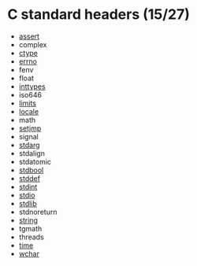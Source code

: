 # **C** standard headers (15/27)

* [assert](https://github.com/duckafire/Small_Projects/blob/main/summaries/c/assert.md)
* complex
* [ctype](https://github.com/duckafire/Small_Projects/blob/main/summaries/c/ctype.md)
* [errno](https://github.com/duckafire/Small_Projects/blob/main/summaries/c/errno.md)
* fenv
* float
* [inttypes](https://github.com/duckafire/Small_Projects/blob/main/summaries/c/inttypes.md)
* iso646
* [limits](https://github.com/duckafire/Small_Projects/blob/main/summaries/c/limits.md)
* [locale](https://github.com/duckafire/Small_Projects/blob/main/summaries/c/locale.md)
* math
* [setjmp](https://github.com/duckafire/Small_Projects/blob/main/summaries/c/setjmp.md)
* signal
* [stdarg](https://github.com/duckafire/Small_Projects/blob/main/summaries/c/stdarg.md)
* stdalign
* stdatomic
* [stdbool](https://github.com/duckafire/Small_Projects/blob/main/summaries/c/stdbool.md)
* [stddef](https://github.com/duckafire/Small_Projects/blob/main/summaries/c/stddef.md)
* [stdint](https://github.com/duckafire/Small_Projects/blob/main/summaries/c/stdint.md)
* [stdio](https://github.com/duckafire/Small_Projects/blob/main/summaries/c/stdio.md)
* [stdlib](https://github.com/duckafire/Small_Projects/blob/main/summaries/c/stdlib.md)
* stdnoreturn
* [string](https://github.com/duckafire/Small_Projects/blob/main/summaries/c/string.md)
* tgmath
* threads
* [time](https://github.com/duckafire/Small_Projects/blob/main/summaries/c/time.md)
* [wchar](https://github.com/duckafire/Small_Projects/blob/main/summaries/c/wchar.md)
